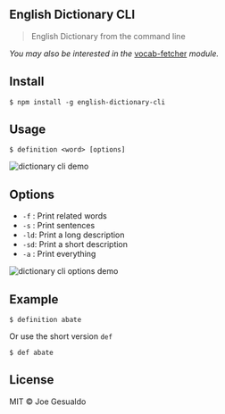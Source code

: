 ##  English Dictionary CLI
> English Dictionary from the command line 

*You may also be interested in the* [vocab-fetcher](https://github.com/joegesualdo/vocab-fetcher) *module.*

## Install
```
$ npm install -g english-dictionary-cli
```

## Usage
```
$ definition <word> [options]
```
![dictionary cli demo](https://raw.github.com/joegesualdo/dictionary-cli/master/dictionary-cli-demo.gif)

## Options

- `-f` : Print related words
- `-s` : Print sentences
- `-ld`: Print a long description 
- `-sd`: Print a short description 
- `-a` : Print everything 

![dictionary cli options demo](https://raw.github.com/joegesualdo/dictionary-cli/master/dictionary-cli-demo-options.gif)

## Example
```
$ definition abate
```
Or use the short version `def`

```
$ def abate
```

## License
MIT © Joe Gesualdo

